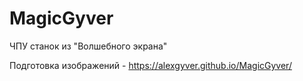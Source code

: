 # MagicGyver
 ЧПУ станок из "Волшебного экрана"

Подготовка изображений - https://alexgyver.github.io/MagicGyver/